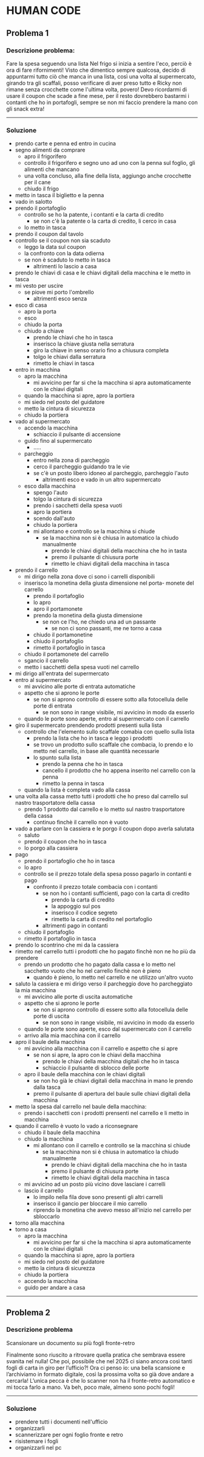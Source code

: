 # HUMAN CODE

## Problema 1

### Descrizione problema: 

Fare la spesa seguendo una lista
Nel frigo si inizia a sentire l'eco, perciò è ora di fare rifornimenti!
Visto che dimentico sempre qualcosa, decido di appuntarmi tutto ciò che manca in una lista, così una volta al supermercato, girando tra gli scaffali, posso verificare di aver preso tutto e Ricky non rimane senza crocchette come l'ultima volta, povero! Devo ricordarmi di usare il coupon che scade a fine mese, per il resto dovrebbero bastarmi i contanti che ho in portafogli, sempre se non mi faccio prendere la mano con gli snack extra!

---

### Soluzione

- prendo carte e penna ed entro in cucina
- segno alimenti da comprare
    - apro il frigorifero
    - controllo il frigorifero e segno uno ad uno con la penna sul foglio, gli alimenti che mancano
    - una volta concluso, alla fine della lista, aggiungo anche crocchette per il cane
    - chiudo il frigo
- metto in tasca il biglietto e la penna
- vado in salotto
- prendo il portafoglio
    - controllo se ho la patente, i contanti e la carta di credito
        - se non c'è la patente o la carta di credito, li cerco in casa
    - lo metto in tasca
- prendo il coupon dal tavolo
- controllo se il coupon non sia scaduto
    - leggo la data sul coupon
    - la confronto con la data odierna
    - se non è scaduto lo metto in tasca
        - altrimenti lo lascio a casa
- prendo le chiavi di casa e le chiavi digitali della macchina e le metto in tasca
- mi vesto per uscire
    - se piove mi porto l'ombrello
        - altrimenti esco senza
- esco di casa
    - apro la porta
    - esco 
    - chiudo la porta
    - chiudo a chiave
        - prendo le chiavi che ho in tasca 
        - inserisco la chiave giusta nella serratura
        - giro la chiave in senso orario fino a chiusura completa
        - tolgo le chiavi dalla serratura
        - rimetto le chiavi in tasca
- entro in macchina
    - apro la macchina
        - mi avvicino per far si che la macchina si apra automaticamente con le chiavi digitali
    - quando la macchina si apre, apro la portiera
    - mi siedo nel posto del guidatore
    - metto la cintura di sicurezza
    - chiudo la portiera
- vado al supermercato
    - accendo la macchina
        - schiaccio il pulsante di accensione
    - guido fino al supermercato
        - .....
    - parcheggio
        - entro nella zona di parcheggio
        - cerco il parcheggio guidando tra le vie 
        - se c'è un posto libero idoneo al parcheggio, parcheggio l'auto
            - altrimenti esco e vado in un altro supermercato
    - esco dalla macchina
        - spengo l'auto
        - tolgo la cintura di sicurezza
        - prendo i sacchetti della spesa vuoti
        - apro la portiera
        - scendo dall'auto
        - chiudo la portiera
        - mi allontano e controllo se la macchina si chiude
            - se la macchina non si è chiusa in automatico la chiudo manualmente
                - prendo le chiavi digitali della macchina che ho in tasta
                - premo il pulsante di chiusura porte
                - rimetto le chiavi digitali della macchina in tasca
- prendo il carrello
    - mi dirigo nella zona dove ci sono i carrelli disponibili
    - inserisco la monetina della giusta dimensione nel porta- monete del carrello
        - prendo il portafoglio
        - lo apro
        - apro il portamonete
        - prendo la monetina della giusta dimensione
            - se non ce l'ho, ne chiedo una ad un passante
                - se non ci sono passanti, me ne torno a casa
        - chiudo il portamonetine
        - chiudo il portafoglio
        - rimetto il portafoglio in tasca
    - chiudo il portamonete del carrello
    - sgancio il carrello
    - metto i sacchetti della spesa vuoti nel carrello
- mi dirigo all'entrata del supermercato
- entro al supermercato
    - mi avvicino alle porte di entrata automatiche
    - aspetto che si aprono le porte
        - se non si aprono controllo di essere sotto alla fotocellula delle porte di entrata
            - se non sono in range visibile, mi avvicino in modo da esserlo
    - quando le porte sono aperte, entro al supermercato con il carrello
- giro il supermercato prendendo prodotti presenti sulla lista
    - controllo che l'elemento sullo scaffale comabia con quello sulla lista
        - prendo la lista che ho in tasca e leggo i prodotti
        - se trovo un prodotto sullo scaffale che combacia, lo prendo e lo metto nel carrello, in base alle quantità necessarie
        - lo spunto sulla lista
            - prendo la penna che ho in tasca
            - cancello il prodotto che ho appena inserito nel carrello con la penna
            - rimetto la penna in tasca
    - quando la lista è completa vado alla cassa
- una volta alla cassa metto tutti i prodotti che ho preso dal carrello sul nastro trasportatore della cassa
    - prendo 1 prodotto dal carrello e lo metto sul nastro trasportatore della cassa
        - continuo finchè il carrello non è vuoto
- vado a parlare con la cassiera e le porgo il coupon dopo averla salutata
    - saluto
    - prendo il coupon che ho in tasca
    - lo porgo alla cassiera
- pago
    - prendo il portafoglio che ho in tasca
    - lo apro
    - controllo se il prezzo totale della spesa posso pagarlo in contanti e pago
        - confronto il prezzo totale combacia con i contanti
            - se non ho i contanti sufficienti, pago con la carta di credito
                - prendo la carta di credito
                - la appoggio sul pos
                - inserisco il codice segreto
                - rimetto la carta di credito nel portafoglio
            - altrimenti pago in contanti
    - chiudo il portafoglio
    - rimetto il portafoglio in tasca
- prendo lo scontrino che mi da la cassiera
- rimetto nel carrello tutti i prodotti che ho pagato finchè non ne ho più da prendere
    - prendo un prodotto che ho pagato dalla cassa e lo metto nel sacchetto vuoto che ho nel carrello finchè non è pieno
        - quando è pieno, lo metto nel carrello e ne utilizzo un'altro vuoto
- saluto la cassiera e mi dirigo verso il parcheggio dove ho parcheggiato la mia macchina 
    - mi avvicino alle porte di uscita automatiche
    - aspetto che si aprono le porte
        - se non si aprono controllo di essere sotto alla fotocellula delle porte di uscita
            - se non sono in range visibile, mi avvicino in modo da esserlo
    - quando le porte sono aperte, esco dal supermercato con il carrello
    - arrivo alla mia macchina con il carrello
- apro il baule della macchina
    - mi avvicino alla macchina con il carrello e aspetto che si apre
        - se non si apre, la apro con le chiavi della macchina
            - prendo le chiavi della macchina digitali che ho in tasca
            - schiaccio il pulsante di sblocco delle porte
    - apro il baule della macchina con le chiavi digitali
        - se non ho già le chiavi digitali della macchina in mano le prendo dalla tasca
        - premo il pulsante di apertura del baule sulle chiavi digitali della macchina
- metto la spesa dal carrello nel baule della macchina:
    - prendo i sacchetti con i prodotti prensenti nel carrello e li metto in macchina
- quando il carrello è vuoto lo vado a riconsegnare
    - chiudo il baule della macchina
    - chiudo la macchina
        - mi allontano con il carrello e controllo se la macchina si chiude
            - se la macchina non si è chiusa in automatico la chiudo manualmente
                - prendo le chiavi digitali della macchina che ho in tasta
                - premo il pulsante di chiusura porte
                - rimetto le chiavi digitali della macchina in tasca
    - mi avvicino ad un posto più vicino dove lasciare i carrelli
    - lascio il carrello
        - lo impilo nella fila dove sono presenti gli altri carrelli
        - inserisco il gancio per bloccare il mio carrello
        - riprendo la monetina che avevo messo all'inizio nel carrello per sbloccarlo
- torno alla macchina
- torno a casa
    - apro la macchina
        - mi avvicino per far si che la macchina si apra automaticamente con le chiavi digitali
    - quando la macchina si apre, apro la portiera
    - mi siedo nel posto del guidatore
    - metto la cintura di sicurezza
    - chiudo la portiera
    - accendo la macchina
    - guido per andare a casa

---

## Problema 2

### Descrizione problema 

Scansionare un documento su più fogli fronte-retro

Finalmente sono riuscito a ritrovare quella pratica che sembrava essere svanita nel nulla! Che poi, possibile che nel 2025 ci siano ancora così tanti fogli di carta in giro per l’ufficio?! Ora ci penso io: una bella scansione e l’archiviamo in formato digitale, così la prossima volta so già dove andare a cercarla! L’unica pecca è che lo scanner non ha il fronte-retro automatico e mi tocca farlo a mano. Va beh, poco male, almeno sono pochi fogli!


---

### Soluzione 


- prendere tutti i documenti nell'ufficio
- organizzarli
- scannerizzare per ogni foglio fronte e retro
- risistemare i fogli
- organizzarli nel pc